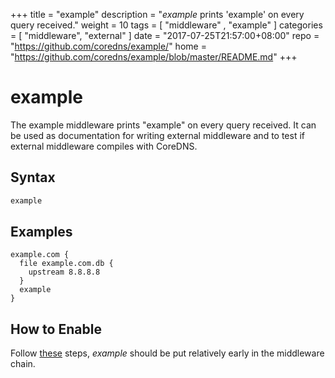 +++
title = "example"
description = "*example* prints 'example' on every query received."
weight = 10
tags = [  "middleware" , "example" ]
categories = [ "middleware", "external" ]
date = "2017-07-25T21:57:00+08:00"
repo = "https://github.com/coredns/example/"
home = "https://github.com/coredns/example/blob/master/README.md"
+++

# example

The example middleware prints "example" on every query received. It can be used as documentation for
writing external middleware and to test if external middleware compiles with CoreDNS.

## Syntax

~~~ txt
example
~~~

## Examples

```
example.com {
  file example.com.db {
    upstream 8.8.8.8
  }
  example
}
```

## How to Enable

Follow [these](/2017/07/25/compile-time-enabling-or-disabling-middleware/) steps,
*example* should be put relatively early in the middleware chain.
